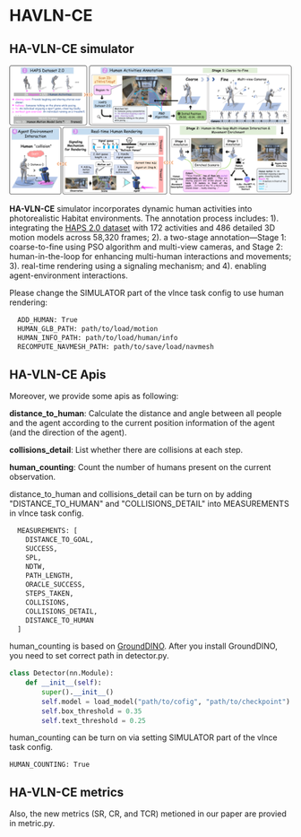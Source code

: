 # HAVLN-CE

## HA-VLN-CE simulator
<div align="center">
  <img src="../demo/figs/simulator_draft_v2-1.png" alt="image" width="700"/>
</div>

**HA-VLN-CE** simulator incorporates dynamic human activities into photorealistic Habitat environments. The annotation process includes: 1). integrating the [HAPS 2.0 dataset](https://www.dropbox.com/scl/fo/6ofhh9vw5h21is38ahhgc/AOutW4EK3higqNOrX2hQ8rk?rlkey=v88np78ugr49z3sqisnvo6a9i&st=xogu3trq&dl=0) with 172 activities and 486 detailed 3D motion models across 58,320 frames; 2). a two-stage annotation—Stage 1: coarse-to-fine using PSO algorithm and multi-view cameras, and Stage 2: human-in-the-loop for enhancing multi-human interactions and movements; 3). real-time rendering using a signaling mechanism; and 4). enabling agent-environment interactions.


Please change the SIMULATOR part of the vlnce task config to use human rendering:
```
  ADD_HUMAN: True
  HUMAN_GLB_PATH: path/to/load/motion
  HUMAN_INFO_PATH: path/to/load/human/info
  RECOMPUTE_NAVMESH_PATH: path/to/save/load/navmesh
```

## HA-VLN-CE Apis
Moreover, we provide some apis as following:

**distance_to_human**: Calculate the distance and angle between all people and the agent according to the current position information of the agent (and the direction of the agent).

**collisions_detail**: List whether there are collisions at each step.

**human_counting**: Count the number of humans present on the current observation.

distance_to_human and collisions_detail can be turn on by adding "DISTANCE_TO_HUMAN" and "COLLISIONS_DETAIL" into MEASUREMENTS in vlnce task config.

```
  MEASUREMENTS: [
    DISTANCE_TO_GOAL,
    SUCCESS,
    SPL,
    NDTW,
    PATH_LENGTH,
    ORACLE_SUCCESS,
    STEPS_TAKEN,
    COLLISIONS,
    COLLISIONS_DETAIL,
    DISTANCE_TO_HUMAN
  ]
```

human_counting is based on [GroundDINO](https://github.com/IDEA-Research/GroundingDINO).
After you install GroundDINO, you need to set correct path in detector.py.

```python
class Detector(nn.Module):
    def __init__(self):
        super().__init__()
        self.model = load_model("path/to/cofig", "path/to/checkpoint")
        self.box_threshold = 0.35
        self.text_threshold = 0.25
```
human_counting can be turn on via setting SIMULATOR part of the vlnce task config.
```
HUMAN_COUNTING: True
```


## HA-VLN-CE metrics

Also, the new metrics (SR, CR, and TCR) metioned in our paper are provied in metric.py.